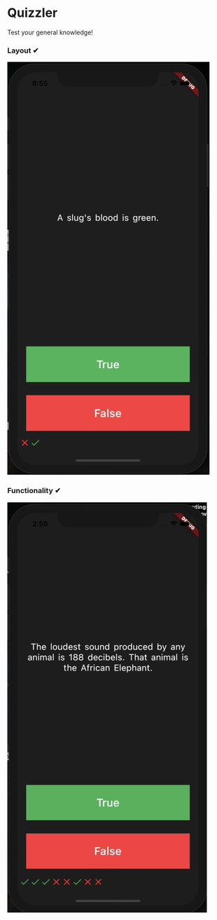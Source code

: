 # Quizzler

Test your general knowledge!


<h3>Layout ✔</h3>
<img src="readme/newLayout.png">

<h3>Functionality ✔</h3>
<img src="readme/functionality.gif"
<!-- Read: https://tighten.co/blog/building-a-great-pull-request/ -->
